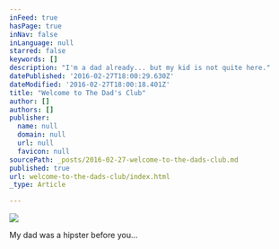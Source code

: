 ```yaml
---
inFeed: true
hasPage: true
inNav: false
inLanguage: null
starred: false
keywords: []
description: "I'm a dad already... but my kid is not quite here."
datePublished: '2016-02-27T18:00:29.630Z'
dateModified: '2016-02-27T18:00:18.401Z'
title: "Welcome to The Dad's Club"
author: []
authors: []
publisher:
  name: null
  domain: null
  url: null
  favicon: null
sourcePath: _posts/2016-02-27-welcome-to-the-dads-club.md
published: true
url: welcome-to-the-dads-club/index.html
_type: Article

---
```

![](https://the-grid-user-content.s3-us-west-2.amazonaws.com/2be3722d-ae27-4745-877b-2b2030382364.jpg)

My dad was a hipster before you...